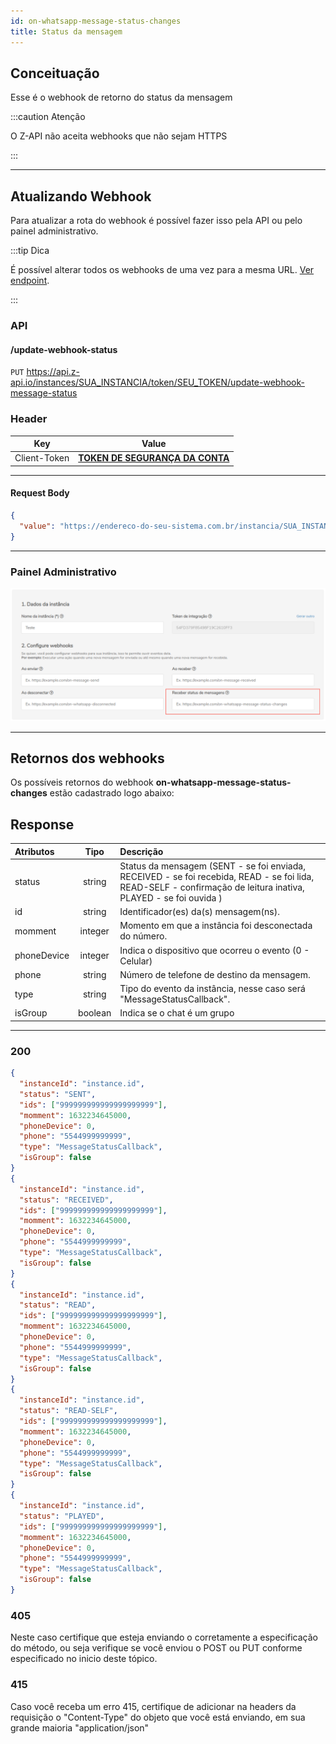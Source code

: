 ```yaml
---
id: on-whatsapp-message-status-changes
title: Status da mensagem
---
```


## Conceituação

Esse é o webhook de retorno do status da mensagem

:::caution Atenção

O Z-API não aceita webhooks que não sejam HTTPS

:::

---

## Atualizando Webhook

Para atualizar a rota do webhook é possível fazer isso pela API ou pelo painel administrativo.

:::tip Dica

É possível alterar todos os webhooks de uma vez para a mesma URL. [Ver endpoint](./update-every-webhooks.md).

:::

### API

#### /update-webhook-status

`PUT` https://api.z-api.io/instances/SUA_INSTANCIA/token/SEU_TOKEN/update-webhook-message-status

### Header

|      Key       |            Value            |
| :------------: |     :-----------------:     |
|  Client-Token  | **[TOKEN DE SEGURANÇA DA CONTA](../security/client-token)** |
---

#### Request Body

```json
{
  "value": "https://endereco-do-seu-sistema.com.br/instancia/SUA_INSTANCIA/status"
}
```

---

### Painel Administrativo

![img](../../img/status.png)

---

## Retornos dos webhooks

Os possíveis retornos do webhook **on-whatsapp-message-status-changes** estão cadastrado logo abaixo:

## Response

| Atributos | Tipo | Descrição |
| :-- | :-: | :-- |
| status | string | Status da mensagem (SENT - se foi enviada, RECEIVED - se foi recebida, READ - se foi lida, READ-SELF - confirmação de leitura inativa, PLAYED - se foi ouvida ) |
| id | string | Identificador(es) da(s) mensagem(ns). |
| momment | integer | Momento em que a instância foi desconectada do número. |
| phoneDevice | integer | Indica o dispositivo que ocorreu o evento (0 - Celular)|
| phone | string | Número de telefone de destino da mensagem. |
| type  | string | Tipo do evento da instância, nesse caso será "MessageStatusCallback". |
| isGroup  | boolean | Indica se o chat é um grupo|
---

### 200

```json
{
  "instanceId": "instance.id",
  "status": "SENT",
  "ids": ["999999999999999999999"],
  "momment": 1632234645000,
  "phoneDevice": 0,
  "phone": "5544999999999",
  "type": "MessageStatusCallback",
  "isGroup": false
}
{
  "instanceId": "instance.id",
  "status": "RECEIVED",
  "ids": ["999999999999999999999"],
  "momment": 1632234645000,
  "phoneDevice": 0,
  "phone": "5544999999999",
  "type": "MessageStatusCallback",
  "isGroup": false
}
{
  "instanceId": "instance.id",
  "status": "READ",
  "ids": ["999999999999999999999"],
  "momment": 1632234645000,
  "phoneDevice": 0,
  "phone": "5544999999999",
  "type": "MessageStatusCallback",
  "isGroup": false
}
{
  "instanceId": "instance.id",
  "status": "READ-SELF",
  "ids": ["999999999999999999999"],
  "momment": 1632234645000,
  "phoneDevice": 0,
  "phone": "5544999999999",
  "type": "MessageStatusCallback",
  "isGroup": false
}
{
  "instanceId": "instance.id",
  "status": "PLAYED",
  "ids": ["999999999999999999999"],
  "momment": 1632234645000,
  "phoneDevice": 0,
  "phone": "5544999999999",
  "type": "MessageStatusCallback",
  "isGroup": false
}
```

### 405

Neste caso certifique que esteja enviando o corretamente a especificação do método, ou seja verifique se você enviou o POST ou PUT conforme especificado no inicio deste tópico.

### 415

Caso você receba um erro 415, certifique de adicionar na headers da requisição o "Content-Type" do objeto que você está enviando, em sua grande maioria "application/json"

<!--
## Code

<iframe src="//api.apiembed.com/?source=https://raw.githubusercontent.com/Z-API/z-api-docs/main/json-examples/on-whatsapp-message-status-changes.json&targets=all" frameborder="0" scrolling="no" width="100%" height="500px" seamless></iframe> -->

